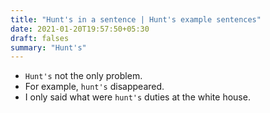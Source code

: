 ```yaml
---
title: "Hunt's in a sentence | Hunt's example sentences"
date: 2021-01-20T19:57:50+05:30
draft: falses
summary: "Hunt's"
---
```

- `Hunt's` not the only problem.
- For example, `hunt's` disappeared.
- I only said what were `hunt's` duties at the white house.
                 
